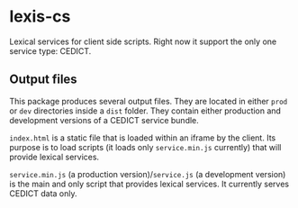 # lexis-cs
Lexical services for client side scripts. Right now it support the only one service type: CEDICT.

## Output files
This package produces several output files. They are located in either `prod` or `dev` directories inside a `dist` folder. They contain either production and development versions of a CEDICT service bundle.

`index.html` is a static file that is loaded within an iframe by the client. Its purpose is to load scripts (it loads only `service.min.js` currently) that will provide lexical services. 

`service.min.js` (a production version)/`service.js` (a development version) is the main and only script that provides lexical services. It currently serves CEDICT data only.